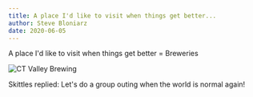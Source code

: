 ```yaml
---
title: A place I'd like to visit when things get better...
author: Steve Bloniarz
date: 2020-06-05
---
```


A place I'd like to visit when things get better = Breweries

![CT Valley Brewing](https://media-cdn.tripadvisor.com/media/photo-s/13/a9/ee/a4/20180711-163936-largejpg.jpg)

Skittles replied: Let's do a group outing when the world is normal again!
